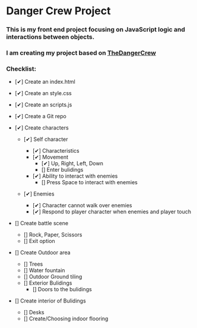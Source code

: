 # Danger Crew Project

### This is my front end project focusing on JavaScript logic and interactions between objects. 
### I am creating my project based on [TheDangerCrew](https://TheDangerCrew.com/)

### Checklist:
* [✔] Create an index.html
* [✔] Create an style.css
* [✔] Create an scripts.js
* [✔] Create a Git repo

* [✔]  Create characters
    * [✔] Self character
        * [✔] Characteristics 
        * [✔] Movement 
            * [✔] Up, Right, Left, Down
            * [] Enter bulidings
        * [✔] Ability to interact with enemies
            * [] Press Space to interact with enemies
    
    * [✔] Enemies 
        * [✔] Character cannot walk over enemies 
        * [✔] Respond to player character when enemies and player touch 

* [] Create battle scene
    * [] Rock, Paper, Scissors
    * [] Exit option

* []  Create Outdoor area
    * [] Trees
    * [] Water fountain
    * [] Outdoor Ground tiling 
    * [] Exterior Bulidings 
        * [] Doors to the bulidings 
     
* []  Create interior of Bulidings
    * [] Desks 
    * [] Create/Choosing indoor flooring





